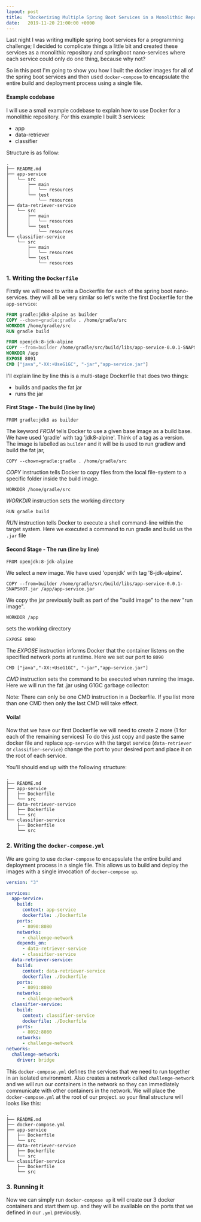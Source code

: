 ```yaml
---
layout: post
title:  "Dockerizing Multiple Spring Boot Services in a Monolithic Repo"
date:   2019-11-20 21:00:00 +0000
---
```


Last night I was writing multiple spring boot services for a programming challenge;
I decided to complicate things a little bit and created these services as a monolithic repository 
and springboot nano-services where each service could only do one thing, because why not?

So in this post I'm going to show you how I built the docker images for all of the spring boot services and then used `docker-compose` to encapsulate the entire build and deployment process using a single file.

#### Example codebase
I will use a small example codebase to explain how to use Docker for a monolithic repository.
For this example I built 3 services:
 - app
 - data-retriever
 - classifier
 
 Structure is as follow:
```
.
├── README.md
├── app-service
│   └── src
│       ├── main
│       │   └── resources
│       └── test
│           └── resources
├── data-retriever-service
│   └── src
│       ├── main
│       │   └── resources
│       └── test
│           └── resources
└── classifier-service
    └── src
        ├── main
        │   └── resources
        └── test
            └── resources
```

### 1. Writing the `Dockerfile`

Firstly we will need to write a Dockerfile for each of the spring boot nano-services.
they will all be very similar so let's write the first Dockerfile for the `app-service`:
```dockerfile
FROM gradle:jdk8-alpine as builder
COPY --chown=gradle:gradle . /home/gradle/src
WORKDIR /home/gradle/src
RUN gradle build

FROM openjdk:8-jdk-alpine
COPY --from=builder /home/gradle/src/build/libs/app-service-0.0.1-SNAPSHOT.jar /app/app-service.jar
WORKDIR /app
EXPOSE 8091
CMD ["java","-XX:+UseG1GC", "-jar","app-service.jar"]

```
I'll explain line by line this is a multi-stage Dockerfile that does two things:
 - builds and packs the fat jar
 - runs the jar

#### First Stage - The build (line by line)

`FROM gradle:jdk8 as builder`

The keyword _FROM_ tells Docker to use a given base image as a build base. We have used 'gradle' with tag 'jdk8-alpine'. Think of a tag as a version.
The image is labelled as `builder` and it will be is used to run gradlew and build the fat jar,

`COPY --chown=gradle:gradle . /home/gradle/src`

_COPY_ instruction tells Docker to copy files from the local file-system to a specific folder inside the build image.

`WORKDIR /home/gradle/src`

_WORKDIR_ instruction sets the working directory

`RUN gradle build`

_RUN_ instruction tells Docker to execute a shell command-line within the target system. Here we executed a command to run gradle and build us the `.jar` file  

#### Second Stage - The run (line by line)

`FROM openjdk:8-jdk-alpine`

We select a new image. We have used 'openjdk' with tag '8-jdk-alpine'.

`COPY --from=builder /home/gradle/src/build/libs/app-service-0.0.1-SNAPSHOT.jar /app/app-service.jar`

We copy the jar previously built as part of the "build image" to the new "run image".

`WORKDIR /app`

sets the working directory

`EXPOSE 8090`

The _EXPOSE_ instruction informs Docker that the container listens on the specified network ports at runtime. Here we set our port to `8090`

`CMD ["java","-XX:+UseG1GC", "-jar","app-service.jar"]`

_CMD_ instruction sets the command to be executed when running the image. Here we will run the fat .jar using G1GC garbage collector:

Note: There can only be one CMD instruction in a Dockerfile. If you list more than one CMD then only the last CMD will take effect.

#### Voila! 
Now that we have our first Dockerfile we will need to create 2 more (1 for each of the remaining services)
To do this just copy and paste the same docker file and replace `app-service` with the target service (`data-retriever` or `classifier-service`) change the port to your desired port
and place it on the root of each service.

You'll should end up with the following structure:
```
.
├── README.md
├── app-service
│   ├── Dockerfile
│   └── src
├── data-retriever-service
│   ├── Dockerfile
│   └── src
└── classifier-service
    ├── Dockerfile
    └── src
```

### 2. Writing the `docker-compose.yml`
We are going to use `docker-compose` to encapsulate the entire build and deployment process in a single file. 
This allows us to build and deploy the images with a single invocation of `docker-compose up`.

```yaml
version: "3"

services:
  app-service:
    build:
      context: app-service
      dockerfile: ./Dockerfile
    ports:
      - 8090:8080
    networks:
      - challenge-network
    depends_on:
      - data-retriever-service
      - classifier-service
  data-retriever-service:
    build:
      context: data-retriever-service
      dockerfile: ./Dockerfile
    ports:
      - 8091:8080
    networks:
      - challenge-network
  classifier-service:
    build:
      context: classifier-service
      dockerfile: ./Dockerfile
    ports:
      - 8092:8080
    networks:
      - challenge-network
networks:
  challenge-network:
    driver: bridge
```

This `docker-compose.yml` defines the services that we need to run together in an isolated environment.
Also creates a network called `challenge-network` and we will run our containers in the network so they can immediately communicate with other containers in the network.
We will place the `docker-compose.yml` at the root of our project. so your final structure will looks like this:
```
.
├── README.md
├── docker-compose.yml
├── app-service
│   ├── Dockerfile
│   └── src
├── data-retriever-service
│   ├── Dockerfile
│   └── src
└── classifier-service
    ├── Dockerfile
    └── src
```

### 3. Running it
 
Now we can simply run `docker-compose up` it will create our 3 docker containers and start them up.
and they will be available on the ports that we defined in our `.yml` previously.
